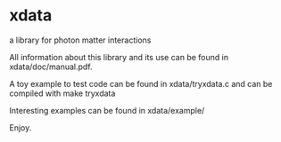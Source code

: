 # xdata
a library for photon matter interactions

All information about this library and its use can be found in
xdata/doc/manual.pdf.

A toy example to test code can be found in 
xdata/tryxdata.c
and can be compiled with 
make tryxdata

Interesting examples can be found in
xdata/example/


Enjoy.
